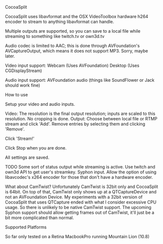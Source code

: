 CocoaSplit


CocoaSplit uses libavformat and the OSX VideoToolbox hardware h264 encoder to stream to anything libavformat can handle.

Multiple outputs are supported, so you can save to a local file while streaming to something like twitch.tv or own3d.tv

Audio codec is limited to AAC; this is done through AVFoundation's AVCaptureOutput, which means it does not support MP3. Sorry, maybe later.


Video input support:
Webcam (Uses AVFoundation)
Desktop (Uses CGDisplayStream)

Audio input support:
AVFoundation audio (things like SoundFlower or Jack should work fine)

How to use

Setup your video and audio inputs. 

Video: The resolution is the final output resolution; inputs are scaled to this resolution. No cropping is done.
Output: Choose between local file or RTMP stream and click 'Add'. Remove entries by selecting them and clicking 'Remove'.

Click 'Stream!'

Click Stop when you are done.


All settings are saved.


TODO
Some sort of status output while streaming is active.
Use twitch and own3d API to get user's streamkey.
Syphon input.
Allow the option of using libavcodec's x264 encoder for those that don't have a hardware encoder.

What about CamTwist?
Unfortunately CamTwist is 32bit only and CocoaSplit is 64bit. On top of that, CamTwist only shows up at a QTCaptureDevice and not an AVFoundation Device.
My experiments with a 32bit version of CocoaSplit that uses QTCapture ended with what I consider excessive CPU usage. So there is unlikely to be native CamTwist support. The upcoming Syphon support should allow getting frames out of CamTwist, it'll just be a bit more complicated than normal.


Supported Platforms

So far only tested on a Retina MacbookPro running Mountain Lion (10.8)

